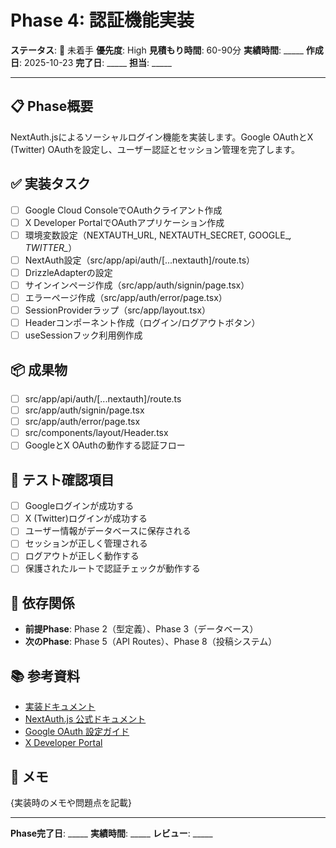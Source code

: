 # Phase 4: 認証機能実装

**ステータス**: 🔴 未着手
**優先度**: High
**見積もり時間**: 60-90分
**実績時間**: _____
**作成日**: 2025-10-23
**完了日**: _____
**担当**: _____

---

## 📋 Phase概要

NextAuth.jsによるソーシャルログイン機能を実装します。Google OAuthとX (Twitter) OAuthを設定し、ユーザー認証とセッション管理を完了します。

## ✅ 実装タスク

- [ ] Google Cloud ConsoleでOAuthクライアント作成
- [ ] X Developer PortalでOAuthアプリケーション作成
- [ ] 環境変数設定（NEXTAUTH_URL, NEXTAUTH_SECRET, GOOGLE_*, TWITTER_*）
- [ ] NextAuth設定（src/app/api/auth/[...nextauth]/route.ts）
- [ ] DrizzleAdapterの設定
- [ ] サインインページ作成（src/app/auth/signin/page.tsx）
- [ ] エラーページ作成（src/app/auth/error/page.tsx）
- [ ] SessionProviderラップ（src/app/layout.tsx）
- [ ] Headerコンポーネント作成（ログイン/ログアウトボタン）
- [ ] useSessionフック利用例作成

## 📦 成果物

- [ ] src/app/api/auth/[...nextauth]/route.ts
- [ ] src/app/auth/signin/page.tsx
- [ ] src/app/auth/error/page.tsx
- [ ] src/components/layout/Header.tsx
- [ ] GoogleとX OAuthの動作する認証フロー

## 🧪 テスト確認項目

- [ ] Googleログインが成功する
- [ ] X (Twitter)ログインが成功する
- [ ] ユーザー情報がデータベースに保存される
- [ ] セッションが正しく管理される
- [ ] ログアウトが正しく動作する
- [ ] 保護されたルートで認証チェックが動作する

## 📝 依存関係

- **前提Phase**: Phase 2（型定義）、Phase 3（データベース）
- **次のPhase**: Phase 5（API Routes）、Phase 8（投稿システム）

## 📚 参考資料

- [実装ドキュメント](../../implementation/20251023_04-authentication-setup.md)
- [NextAuth.js 公式ドキュメント](https://next-auth.js.org/)
- [Google OAuth 設定ガイド](https://console.cloud.google.com/)
- [X Developer Portal](https://developer.twitter.com/)

## 📝 メモ

{実装時のメモや問題点を記載}

---

**Phase完了日**: _____
**実績時間**: _____
**レビュー**: _____
